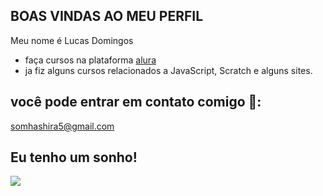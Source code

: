 ## BOAS VINDAS AO MEU PERFIL

Meu nome é Lucas Domingos

- faça cursos na plataforma [alura](https://www.alura.com.br)
- ja fiz alguns cursos relacionados a JavaScript, Scratch e alguns sites.

## você pode entrar em contato comigo 📧:

somhashira5@gmail.com

## Eu tenho um sonho!

![](https://media1.tenor.com/m/4ok7HlHHjP8AAAAd/johnny-joestar.gif)
